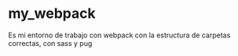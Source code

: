 # my_webpack
Es mi entorno de trabajo con webpack con la estructura de carpetas correctas, con sass y pug
